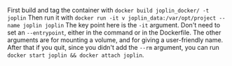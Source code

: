 First build and tag the container with `docker build joplin_docker/ -t joplin`
Then run it with `docker run -it v joplin_data:/var/opt/project --name joplin joplin`
The key point here is the `-it` argument. Don't need to set an `--entrypoint`, either in the command or in the Dockerfile. The other arguments are for mounting a volume, and for giving a user-friendly name.
After that if you quit, since you didn't add the `--rm` argument, you can run `docker start joplin && docker attach joplin`.
